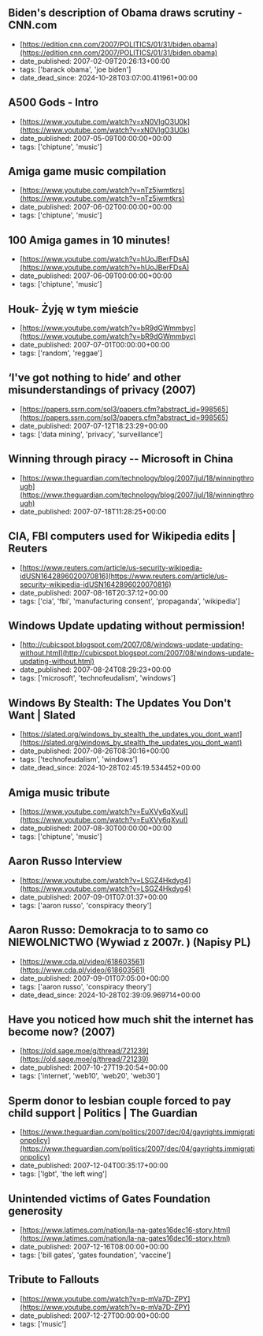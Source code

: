  ## Biden's description of Obama draws scrutiny - CNN.com
 - [https://edition.cnn.com/2007/POLITICS/01/31/biden.obama](https://edition.cnn.com/2007/POLITICS/01/31/biden.obama)
 - date_published: 2007-02-09T20:26:13+00:00
 - tags: ['barack obama', 'joe biden']
 - date_dead_since: 2024-10-28T03:07:00.411961+00:00

 ## A500 Gods - Intro
 - [https://www.youtube.com/watch?v=xN0VIgO3U0k](https://www.youtube.com/watch?v=xN0VIgO3U0k)
 - date_published: 2007-05-09T00:00:00+00:00
 - tags: ['chiptune', 'music']

 ## Amiga game music compilation
 - [https://www.youtube.com/watch?v=nTz5iwmtkrs](https://www.youtube.com/watch?v=nTz5iwmtkrs)
 - date_published: 2007-06-02T00:00:00+00:00
 - tags: ['chiptune', 'music']

 ## 100 Amiga games in 10 minutes!
 - [https://www.youtube.com/watch?v=hUoJBerFDsA](https://www.youtube.com/watch?v=hUoJBerFDsA)
 - date_published: 2007-06-09T00:00:00+00:00
 - tags: ['chiptune', 'music']

 ## Houk- Żyję w tym mieście
 - [https://www.youtube.com/watch?v=bR9dGWmmbyc](https://www.youtube.com/watch?v=bR9dGWmmbyc)
 - date_published: 2007-07-01T00:00:00+00:00
 - tags: ['random', 'reggae']

 ## ‘I've got nothing to hide’ and other misunderstandings of privacy (2007)
 - [https://papers.ssrn.com/sol3/papers.cfm?abstract_id=998565](https://papers.ssrn.com/sol3/papers.cfm?abstract_id=998565)
 - date_published: 2007-07-12T18:23:29+00:00
 - tags: ['data mining', 'privacy', 'surveillance']

 ## Winning through piracy -- Microsoft in China
 - [https://www.theguardian.com/technology/blog/2007/jul/18/winningthrough](https://www.theguardian.com/technology/blog/2007/jul/18/winningthrough)
 - date_published: 2007-07-18T11:28:25+00:00

 ## CIA, FBI computers used for Wikipedia edits | Reuters
 - [https://www.reuters.com/article/us-security-wikipedia-idUSN1642896020070816](https://www.reuters.com/article/us-security-wikipedia-idUSN1642896020070816)
 - date_published: 2007-08-16T20:37:12+00:00
 - tags: ['cia', 'fbi', 'manufacturing consent', 'propaganda', 'wikipedia']

 ## Windows Update updating without permission!
 - [http://cubicspot.blogspot.com/2007/08/windows-update-updating-without.html](http://cubicspot.blogspot.com/2007/08/windows-update-updating-without.html)
 - date_published: 2007-08-24T08:29:23+00:00
 - tags: ['microsoft', 'technofeudalism', 'windows']

 ## Windows By Stealth: The Updates You Don't Want | Slated
 - [https://slated.org/windows_by_stealth_the_updates_you_dont_want](https://slated.org/windows_by_stealth_the_updates_you_dont_want)
 - date_published: 2007-08-26T08:30:16+00:00
 - tags: ['technofeudalism', 'windows']
 - date_dead_since: 2024-10-28T02:45:19.534452+00:00

 ## Amiga music tribute
 - [https://www.youtube.com/watch?v=EuXVy6qXyuI](https://www.youtube.com/watch?v=EuXVy6qXyuI)
 - date_published: 2007-08-30T00:00:00+00:00
 - tags: ['chiptune', 'music']

 ## Aaron Russo Interview
 - [https://www.youtube.com/watch?v=LSGZ4Hkdyg4](https://www.youtube.com/watch?v=LSGZ4Hkdyg4)
 - date_published: 2007-09-01T07:01:37+00:00
 - tags: ['aaron russo', 'conspiracy theory']

 ## Aaron Russo: Demokracja to to samo co NIEWOLNICTWO (Wywiad z 2007r. ) (Napisy PL)
 - [https://www.cda.pl/video/618603561](https://www.cda.pl/video/618603561)
 - date_published: 2007-09-01T07:05:00+00:00
 - tags: ['aaron russo', 'conspiracy theory']
 - date_dead_since: 2024-10-28T02:39:09.969714+00:00

 ## Have you noticed how much shit the internet has become now? (2007)
 - [https://old.sage.moe/g/thread/721239](https://old.sage.moe/g/thread/721239)
 - date_published: 2007-10-27T19:20:54+00:00
 - tags: ['internet', 'web10', 'web20', 'web30']

 ## Sperm donor to lesbian couple forced to pay child support | Politics | The Guardian
 - [https://www.theguardian.com/politics/2007/dec/04/gayrights.immigrationpolicy](https://www.theguardian.com/politics/2007/dec/04/gayrights.immigrationpolicy)
 - date_published: 2007-12-04T00:35:17+00:00
 - tags: ['lgbt', 'the left wing']

 ## Unintended victims of Gates Foundation generosity
 - [https://www.latimes.com/nation/la-na-gates16dec16-story.html](https://www.latimes.com/nation/la-na-gates16dec16-story.html)
 - date_published: 2007-12-16T08:00:00+00:00
 - tags: ['bill gates', 'gates foundation', 'vaccine']

 ## Tribute to Fallouts
 - [https://www.youtube.com/watch?v=p-mVa7D-ZPY](https://www.youtube.com/watch?v=p-mVa7D-ZPY)
 - date_published: 2007-12-27T00:00:00+00:00
 - tags: ['music']

